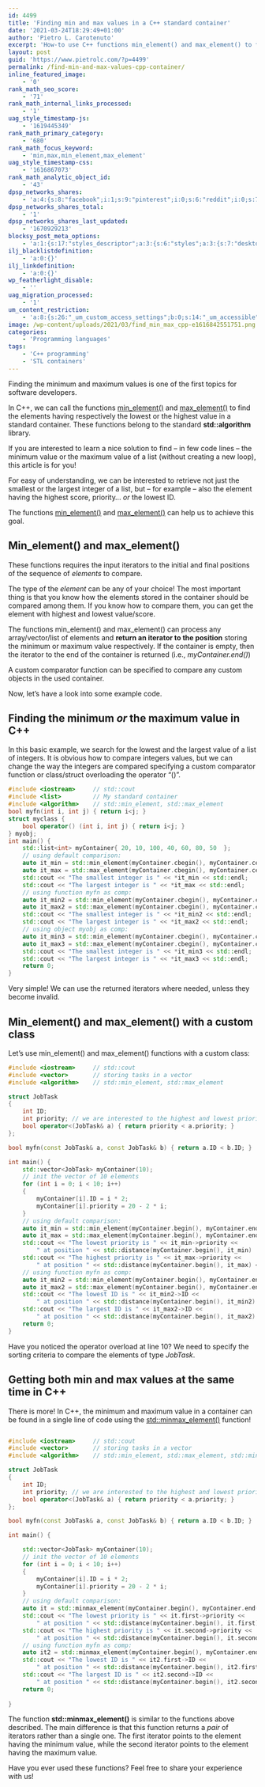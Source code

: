 ```yaml
---
id: 4499
title: 'Finding min and max values in a C++ standard container'
date: '2021-03-24T18:29:49+01:00'
author: 'Pietro L. Carotenuto'
excerpt: 'How-to use C++ functions min_element() and max_element() to find the elements having the lowest and highest value in a container.'
layout: post
guid: 'https://www.pietrolc.com/?p=4499'
permalink: /find-min-and-max-values-cpp-container/
inline_featured_image:
    - '0'
rank_math_seo_score:
    - '71'
rank_math_internal_links_processed:
    - '1'
uag_style_timestamp-js:
    - '1619445349'
rank_math_primary_category:
    - '680'
rank_math_focus_keyword:
    - 'min,max,min_element,max_element'
uag_style_timestamp-css:
    - '1616867073'
rank_math_analytic_object_id:
    - '43'
dpsp_networks_shares:
    - 'a:4:{s:8:"facebook";i:1;s:9:"pinterest";i:0;s:6:"reddit";i:0;s:7:"twitter";i:0;}'
dpsp_networks_shares_total:
    - '1'
dpsp_networks_shares_last_updated:
    - '1670929213'
blocksy_post_meta_options:
    - 'a:1:{s:17:"styles_descriptor";a:3:{s:6:"styles";a:3:{s:7:"desktop";s:0:"";s:6:"tablet";s:0:"";s:6:"mobile";s:0:"";}s:12:"google_fonts";a:0:{}s:7:"version";i:6;}}'
ilj_blacklistdefinition:
    - 'a:0:{}'
ilj_linkdefinition:
    - 'a:0:{}'
wp_featherlight_disable:
    - ''
uag_migration_processed:
    - '1'
um_content_restriction:
    - 'a:8:{s:26:"_um_custom_access_settings";b:0;s:14:"_um_accessible";i:0;s:28:"_um_access_hide_from_queries";b:0;s:19:"_um_noaccess_action";i:0;s:30:"_um_restrict_by_custom_message";i:0;s:27:"_um_restrict_custom_message";s:0:"";s:19:"_um_access_redirect";i:0;s:23:"_um_access_redirect_url";s:0:"";}'
image: /wp-content/uploads/2021/03/find_min_max_cpp-e1616842551751.png.webp
categories:
    - 'Programming languages'
tags:
    - 'C++ programming'
    - 'STL containers'
---
```


Finding the minimum and maximum values is one of the first topics for software developers.

In C++, we can call the functions [min\_element()](https://www.cplusplus.com/reference/algorithm/min_element/) and [max\_element()](https://www.cplusplus.com/reference/algorithm/max_element/) to find the elements having respectively the lowest or the highest value in a standard container. These functions belong to the standard **std::algorithm** library.

If you are interested to learn a nice solution to find – in few code lines – the minimum value or the maximum value of a list (without creating a new loop), this article is for you!

For easy of understanding, we can be interested to retrieve not just the smallest or the largest integer of a list, but – for example – also the element having the highest score, priority… *or* the lowest ID.

The functions [min\_element()](https://www.cplusplus.com/reference/algorithm/min_element/) and [max\_element()](https://www.cplusplus.com/reference/algorithm/max_element/) can help us to achieve this goal.

## Min\_element() and max\_element()

These functions requires the input iterators to the initial and final positions of the sequence of *elements* to compare.

The type of the *element* can be any of your choice! The most important thing is that you know how the elements stored in the container should be compared among them. If you know how to compare them, you can get the element with highest and lowest value/score.

The functions min\_element() and max\_element() can process any array/vector/list of elements and **return an iterator to the position** storing the minimum or maximum value respectively. If the container is empty, then the iterator to the end of the container is returned (i.e., *myContainer.end()*)

A custom comparator function can be specified to compare any custom objects in the used container.

Now, let’s have a look into some example code.

## Finding the minimum *or* the maximum value in C++

In this basic example, we search for the lowest and the largest value of a list of integers. It is obvious how to compare integers values, but we can change the way the integers are compared specifying a custom comparator function or class/struct overloading the operator “()”.

```cpp
#include <iostream>     // std::cout
#include <list>         // My standard container
#include <algorithm>    // std::min_element, std::max_element
bool myfn(int i, int j) { return i<j; }
struct myclass {
    bool operator() (int i, int j) { return i<j; }
} myobj;
int main() {
    std::list<int> myContainer{ 20, 10, 100, 40, 60, 80, 50  };
    // using default comparison:
    auto it_min = std::min_element(myContainer.cbegin(), myContainer.cend());
    auto it_max = std::max_element(myContainer.cbegin(), myContainer.cend());
    std::cout << "The smallest integer is " << *it_min << std::endl;
    std::cout << "The largest integer is " << *it_max << std::endl;
    // using function myfn as comp:
    auto it_min2 = std::min_element(myContainer.cbegin(), myContainer.cend(), myfn);
    auto it_max2 = std::max_element(myContainer.cbegin(), myContainer.cend(), myfn);
    std::cout << "The smallest integer is " << *it_min2 << std::endl;
    std::cout << "The largest integer is " << *it_max2 << std::endl;
    // using object myobj as comp:
    auto it_min3 = std::min_element(myContainer.cbegin(), myContainer.cend(), myobj);
    auto it_max3 = std::max_element(myContainer.cbegin(), myContainer.cend(), myobj);
    std::cout << "The smallest integer is " << *it_min3 << std::endl;
    std::cout << "The largest integer is " << *it_max3 << std::endl;
    return 0;
}
```

Very simple! We can use the returned iterators where needed, unless they become invalid.

## Min\_element() and max\_element() with a custom class

Let’s use min\_element() and max\_element() functions with a custom class:

```cpp
#include <iostream>     // std::cout
#include <vector>       // storing tasks in a vector
#include <algorithm>    // std::min_element, std::max_element

struct JobTask
{
    int ID;
    int priority; // we are interested to the highest and lowest priority tasks
    bool operator<(JobTask& a) { return priority < a.priority; }
};

bool myfn(const JobTask& a, const JobTask& b) { return a.ID < b.ID; }

int main() {
    std::vector<JobTask> myContainer(10);
    // init the vector of 10 elements
    for (int i = 0; i < 10; i++)
    {
        myContainer[i].ID = i * 2;
        myContainer[i].priority = 20 - 2 * i;
    }
    // using default comparison:
    auto it_min = std::min_element(myContainer.begin(), myContainer.end() );
    auto it_max = std::max_element(myContainer.begin(), myContainer.end() );
    std::cout << "The lowest priority is " << it_min->priority << 
        " at position " << std::distance(myContainer.begin(), it_min)  << std::endl;
    std::cout << "The highest priority is " << it_max->priority <<
        " at position " << std::distance(myContainer.begin(), it_max) << std::endl;
    // using function myfn as comp:
    auto it_min2 = std::min_element(myContainer.begin(), myContainer.end(), myfn);
    auto it_max2 = std::max_element(myContainer.begin(), myContainer.end(), myfn);
    std::cout << "The lowest ID is " << it_min2->ID <<
        " at position " << std::distance(myContainer.begin(), it_min2) << std::endl;
    std::cout << "The largest ID is " << it_max2->ID <<
        " at position " << std::distance(myContainer.begin(), it_max2) << std::endl;
    return 0;
}
```

Have you noticed the operator overload at line 10? We need to specify the sorting criteria to compare the elements of type *JobTask*.

## Getting both min and max values at the same time in C++

There is more! In C++, the minimum and maximum value in a container can be found in a single line of code using the [std::minmax\_element()](https://www.cplusplus.com/reference/algorithm/minmax_element/) function!

```cpp

#include <iostream>     // std::cout
#include <vector>       // storing tasks in a vector
#include <algorithm>    // std::min_element, std::max_element, std::minmax_element

struct JobTask
{
    int ID;
    int priority; // we are interested to the highest and lowest priority tasks
    bool operator<(JobTask& a) { return priority < a.priority; }
};

bool myfn(const JobTask& a, const JobTask& b) { return a.ID < b.ID; }

int main() {

    std::vector<JobTask> myContainer(10);
    // init the vector of 10 elements
    for (int i = 0; i < 10; i++)
    {
        myContainer[i].ID = i * 2;
        myContainer[i].priority = 20 - 2 * i;
    }
    // using default comparison:
    auto it = std::minmax_element(myContainer.begin(), myContainer.end());
    std::cout << "The lowest priority is " << it.first->priority <<
        " at position " << std::distance(myContainer.begin(), it.first) << std::endl;
    std::cout << "The highest priority is " << it.second->priority <<
        " at position " << std::distance(myContainer.begin(), it.second) << std::endl;
    // using function myfn as comp:
    auto it2 = std::minmax_element(myContainer.begin(), myContainer.end(), myfn);
    std::cout << "The lowest ID is " << it2.first->ID <<
        " at position " << std::distance(myContainer.begin(), it2.first) << std::endl;
    std::cout << "The largest ID is " << it2.second->ID <<
        " at position " << std::distance(myContainer.begin(), it2.second) << std::endl;
    return 0;
    
}
```

The function **std::minmax\_element()** is similar to the functions above described. The main difference is that this function returns a *pair* of iterators rather than a single one. The first iterator points to the element having the minimum value, while the second iterator points to the element having the maximum value.

Have you ever used these functions? Feel free to share your experience with us!